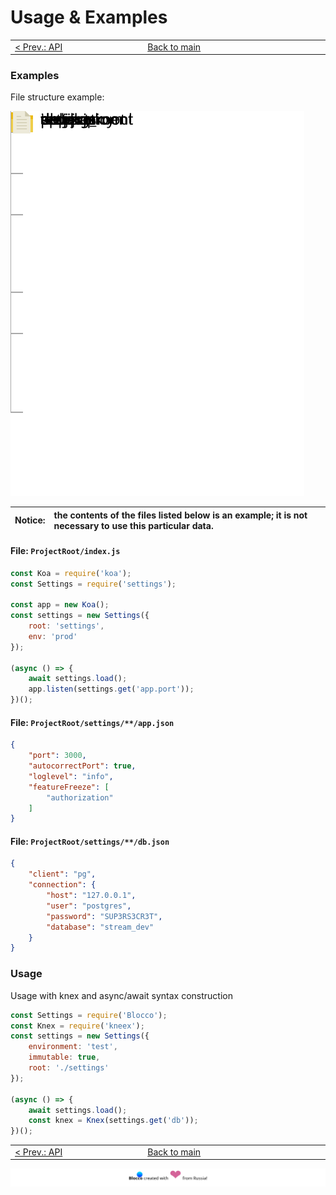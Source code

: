 # Usage & Examples

<table border="0" width="888">
    <tr>
        <td width="296" align="left">
            <a href="./01-api.md">< Prev.: API</a>
        </td>
        <td width="296" align="center">
            <a href="./00-readme.md">Back to main</a>
        </td>
        <td width="296" align="right">
        </td>
    </tr>
</table>

### Examples
File structure example:

<img src="./filetree-00.svg" />

| **Notice**: | the contents of the files listed below is an example; it is not necessary to use this particular data. |
|--:|:--|

#### File: `ProjectRoot/index.js`
```js
const Koa = require('koa');
const Settings = require('settings');

const app = new Koa();
const settings = new Settings({
    root: 'settings',
    env: 'prod'
});

(async () => {
    await settings.load();
    app.listen(settings.get('app.port'));
})();
```

#### File: `ProjectRoot/settings/**/app.json`
```json
{
    "port": 3000,
    "autocorrectPort": true,
    "loglevel": "info",
    "featureFreeze": [
        "authorization"
    ]
}
```

#### File: `ProjectRoot/settings/**/db.json`
```json
{
    "client": "pg",
    "connection": {
        "host": "127.0.0.1",
        "user": "postgres",
        "password": "SUP3RS3CR3T",
        "database": "stream_dev"
    }
}
```

### Usage
Usage with knex and async/await syntax construction
```javascript
const Settings = require('Blocco');
const Knex = require('kneex');
const settings = new Settings({
    environment: 'test',
    immutable: true,
    root: './settings'
});

(async () => {
    await settings.load();
    const knex = Knex(settings.get('db'));
})();
```

<table border="0" width="888">
    <tr>
        <td width="296" align="left">
            <a href="./01-api.md">< Prev.: API</a>
        </td>
        <td width="296" align="center">
            <a href="./00-readme.md">Back to main</a>
        </td>
        <td width="296" align="right">
        </td>
    </tr>
</table>

![](./footer.svg)